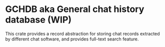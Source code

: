# GCHDB aka General chat history database (WIP)

This crate provides a record abstraction for storing chat records extracted by different chat software, and provides full-text search feature.